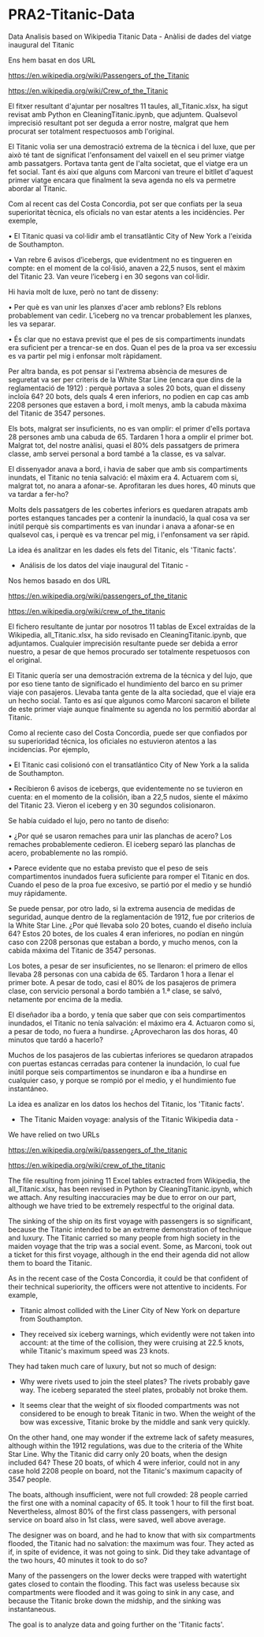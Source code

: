 # PRA2-Titanic-Data
Data Analisis based on Wikipedia Titanic Data - 
Anàlisi de dades del viatge inaugural del Titanic

Ens hem basat en dos URL

https://en.wikipedia.org/wiki/Passengers_of_the_Titanic

https://en.wikipedia.org/wiki/Crew_of_the_Titanic

El fitxer resultant d'ajuntar per nosaltres 11 taules, all_Titanic.xlsx, ha sigut revisat amb Python en CleaningTitanic.ipynb, que adjuntem.
Qualsevol imprecisió resultant pot ser deguda a error nostre, malgrat que hem procurat ser totalment respectuosos amb l'original.

El Titanic volia ser una demostració extrema de la tècnica i del luxe, que per això té tant de significat l'enfonsament del vaixell en el seu primer viatge amb passatgers. Portava tanta gent de l'alta societat, que el viatge era un fet social. Tant és així que alguns com Marconi van treure el bitllet d'aquest primer viatge encara que finalment la seva agenda no els va permetre abordar al Titanic.

Com al recent cas del Costa Concordia, pot ser que confiats per la seua superioritat tècnica, els oficials no van estar atents a les incidències.
Per exemple,

  •	El Titanic quasi va col·lidir amb el transatlàntic City of New York a l'eixida de Southampton.
  
  •	Van rebre 6 avisos d’icebergs, que evidentment no es tingueren en compte: en el moment de la col·lisió, anaven a 22,5 nusos, sent el màxim del Titanic 23. Van veure l’iceberg i en 30 segons van col·lidir.
  
Hi havia molt de luxe, però no tant de disseny:

  •	Per què es van unir les planxes d'acer amb reblons? Els reblons probablement van cedir. L’iceberg no va trencar probablement les planxes, les va separar.
  
  •	És clar que no estava previst que el pes de sis compartiments inundats era suficient per a trencar-se en dos. Quan el pes de la proa va ser excessiu es va partir pel mig i enfonsar molt ràpidament.
  
Per altra banda, es pot pensar si l'extrema absència de mesures de seguretat va ser per criteris de la White Star Line (encara que dins de la reglamentació de 1912) : perquè portava a soles 20 bots, quan el disseny incloïa 64? 20 bots, dels quals 4 eren inferiors, no podien en cap cas amb 2208 persones que estaven a bord, i molt menys, amb la cabuda màxima del Titanic de 3547 persones.

Els bots, malgrat ser insuficients, no es van omplir: el primer d'ells portava 28 persones amb una cabuda de 65. Tardaren 1 hora a omplir el primer bot. Malgrat tot, del nostre anàlisi, quasi el 80% dels passatgers de primera classe, amb servei personal a bord també a 1a classe, es va salvar.

El dissenyador anava a bord, i havia de saber que amb sis compartiments inundats, el Titanic no tenia salvació: el màxim era 4. Actuarem com si, malgrat tot, no anara a afonar-se. Aprofitaran les dues hores, 40 minuts que va tardar a fer-ho?

Molts dels passatgers de les cobertes inferiors es quedaren atrapats amb portes estanques tancades per a contenir la inundació, la qual cosa va ser inútil perquè sis compartiments es van inundar i anava a afonar-se en qualsevol cas, i perquè es va trencar pel mig, i l'enfonsament va ser ràpid.

La idea és analitzar en les dades els fets del Titanic, els 'Titanic facts'.


- Análisis de los datos del viaje inaugural del Titanic -

Nos hemos basado en dos URL

https://en.wikipedia.org/wiki/passengers_of_the_titanic

https://en.wikipedia.org/wiki/crew_of_the_titanic

El fichero resultante de juntar por nosotros 11 tablas de Excel extraídas de la Wikipedia, all_Titanic.xlsx, ha sido revisado en CleaningTitanic.ipynb, que adjuntamos. Cualquier imprecisión resultante puede ser debida a error nuestro, a pesar de que hemos procurado ser totalmente respetuosos con el original.

El Titanic quería ser una demostración extrema de la técnica y del lujo, que por eso tiene tanto de significado el hundimiento del barco en su primer viaje con pasajeros. Llevaba tanta gente de la alta sociedad, que el viaje era un hecho social. Tanto es así que algunos como Marconi sacaron el billete de este primer viaje aunque finalmente su agenda no los permitió abordar al Titanic.

Como al reciente caso del Costa Concordia, puede ser que confiados por su superioridad técnica, los oficiales no estuvieron atentos a las incidencias. Por ejemplo,

• El Titanic casi colisionó con el transatlántico City of New York a la salida de Southampton.

• Recibieron 6 avisos de icebergs, que evidentemente no se tuvieron en cuenta: en el momento de la colisión, iban a 22,5 nudos, siente el máximo del Titanic 23. Vieron el iceberg y en 30 segundos colisionaron.

Se había cuidado el lujo, pero no tanto de diseño:

• ¿Por qué se usaron remaches para unir las planchas de acero? Los remaches probablemente cedieron. El iceberg separó las planchas de acero, probablemente no las rompió.

• Parece evidente que no estaba previsto que el peso de seis compartimentos inundados fuera suficiente para romper el Titanic en dos. Cuando el peso de la proa fue excesivo, se partió por el medio y se hundió muy rápidamente.

Se puede pensar, por otro lado, si la extrema ausencia de medidas de seguridad, aunque dentro de la reglamentación de 1912, fue por criterios de la White Star Line. ¿Por qué llevaba solo 20 botes, cuando el diseño incluía 64? Estos 20 botes, de los cuales 4 eran inferiores, no podían en ningún caso con 2208 personas que estaban a bordo, y mucho menos, con la cabida máxima del Titanic de 3547 personas.

Los botes, a pesar de ser insuficientes, no se llenaron: el primero de ellos llevaba 28 personas con una cabida de 65. Tardaron 1 hora a llenar el primer bote. A pesar de todo, casi el 80% de los pasajeros de primera clase, con servicio personal a bordo también a 1.ª clase, se salvó, netamente por encima de la media.

El diseñador iba a bordo, y tenía que saber que con seis compartimentos inundados, el Titanic no tenía salvación: el máximo era 4. Actuaron como si, a pesar de todo, no fuera a hundirse. ¿Aprovecharon las dos horas, 40 minutos que tardó a hacerlo?

Muchos de los pasajeros de las cubiertas inferiores se quedaron atrapados con puertas estancas cerradas para contener la inundación, lo cual fue inútil porque seis compartimentos se inundaron e iba a hundirse en cualquier caso, y porque se rompió por el medio, y el hundimiento fue instantáneo.

La idea es analizar en los datos los hechos del Titanic, los 'Titanic facts'.


-	The Titanic Maiden voyage: analysis of the Titanic Wikipedia data -

We have relied on two URLs

https://en.wikipedia.org/wiki/passengers_of_the_titanic

https://en.wikipedia.org/wiki/crew_of_the_titanic

The file resulting from joining 11 Excel tables extracted from Wikipedia, the all_Titanic.xlsx, has been revised in Python by CleaningTitanic.ipynb, which we attach. Any resulting inaccuracies may be due to error on our part, although we have tried to be extremely respectful to the original data.

The sinking of the ship on its first voyage with passengers is so significant, because the Titanic intended to be an extreme demonstration of technique and luxury. The Titanic carried so many people from high society in the maiden voyage that the trip was a social event. Some, as Marconi, took out a ticket for this first voyage, although in the end their agenda did not allow them to board the Titanic.

As in the recent case of the Costa Concordia, it could be that confident of their technical superiority, the officers were not attentive to incidents. For example,

- Titanic almost collided with the Liner City of New York on departure from Southampton.

- They received six iceberg warnings, which evidently were not taken into account: at the time of the collision, they were cruising at 22.5 knots, while Titanic's maximum speed was 23 knots.

They had taken much care of luxury, but not so much of design:

- Why were rivets used to join the steel plates? The rivets probably gave way. The iceberg separated the steel plates, probably not broke them.

- It seems clear that the weight of six flooded compartments was not considered to be enough to break Titanic in two. When the weight of the bow was excessive, Titanic broke by the middle and sank very quickly.

On the other hand, one may wonder if the extreme lack of safety measures, although within the 1912 regulations, was due to the criteria of the White Star Line. Why the Titanic did carry only 20 boats, when the design included 64? These 20 boats, of which 4 were inferior, could not in any case hold 2208 people on board, not the Titanic's maximum capacity of 3547 people.

The boats, although insufficient, were not full crowded: 28 people carried the first one with a nominal capacity of 65. It took 1 hour to fill the first boat. Nevertheless, almost 80% of the first class passengers, with personal service on board also in 1st class, were saved, well above average.

The designer was on board, and he had to know that with six compartments flooded, the Titanic had no salvation: the maximum was four. They acted as if, in spite of evidence, it was not going to sink. Did they take advantage of the two hours, 40 minutes it took to do so?

Many of the passengers on the lower decks were trapped with watertight gates closed to contain the flooding. This fact was useless because six compartments were flooded and it was going to sink in any case, and because the Titanic broke down the midship, and the sinking was instantaneous.

The goal is to analyze data and going further on the 'Titanic facts'.

